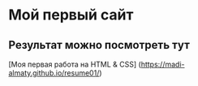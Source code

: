# Мой первый сайт
## Результат можно посмотреть тут
[Моя первая работа на HTML & CSS] (https://madi-almaty.github.io/resume01/)
